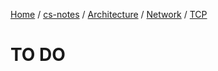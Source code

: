 [Home](https://mengxianbin.github.io) /
[cs-notes](https://mengxianbin.github.io/cs-notes/site) /
[Architecture](https://mengxianbin.github.io/cs-notes/site/Architecture) /
[Network](https://mengxianbin.github.io/cs-notes/site/Architecture/Network) /
[TCP](https://mengxianbin.github.io/cs-notes/site/Architecture/Network/TCP)

# TO DO
